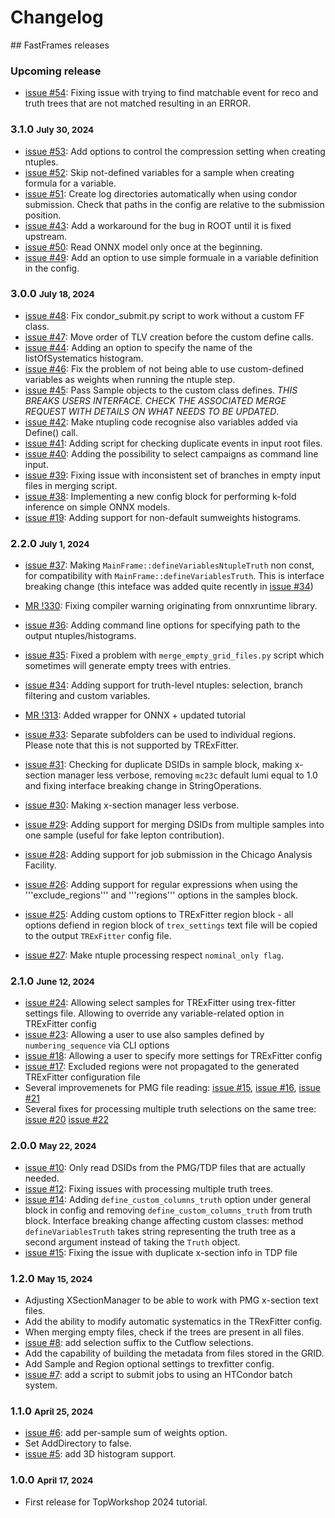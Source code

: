 # Changelog

## FastFrames releases

### Upcoming release

- [issue #54](https://gitlab.cern.ch/atlas-amglab/fastframes/-/issues/54): Fixing issue with trying to find matchable event for reco and truth trees that are not matched resulting in an ERROR.

### 3.1.0 <small>July 30, 2024</small>
- [issue #53](https://gitlab.cern.ch/atlas-amglab/fastframes/-/issues/53): Add options to control the compression setting when creating ntuples.
- [issue #52](https://gitlab.cern.ch/atlas-amglab/fastframes/-/issues/52): Skip not-defined variables for a sample when creating formula for a variable.
- [issue #51](https://gitlab.cern.ch/atlas-amglab/fastframes/-/issues/51): Create log directories automatically when using condor submission. Check that paths in the config are relative to the submission position.
- [issue #43](https://gitlab.cern.ch/atlas-amglab/fastframes/-/issues/43): Add a workaround for the bug in ROOT until it is fixed upstream.
- [issue #50](https://gitlab.cern.ch/atlas-amglab/fastframes/-/issues/50): Read ONNX model only once at the beginning.
- [issue #49](https://gitlab.cern.ch/atlas-amglab/fastframes/-/issues/49): Add an option to use simple formuale in a variable definition in the config.

### 3.0.0 <small>July 18, 2024</small>
- [issue #48](https://gitlab.cern.ch/atlas-amglab/fastframes/-/issues/48): Fix condor_submit.py script to work without a custom FF class.
- [issue #47](https://gitlab.cern.ch/atlas-amglab/fastframes/-/issues/47): Move order of TLV creation before the custom define calls.
- [issue #44](https://gitlab.cern.ch/atlas-amglab/fastframes/-/issues/44): Adding an option to specify the name of the listOfSystematics histogram.
- [issue #46](https://gitlab.cern.ch/atlas-amglab/fastframes/-/issues/46): Fix the problem of not being able to use custom-defined variables as weights when running the ntuple step.
- [issue #45](https://gitlab.cern.ch/atlas-amglab/fastframes/-/issues/45): Pass Sample objects to the custom class defines. *THIS BREAKS USERS INTERFACE. CHECK THE ASSOCIATED MERGE REQUEST WITH DETAILS ON WHAT NEEDS TO BE UPDATED*.
- [issue #42](https://gitlab.cern.ch/atlas-amglab/fastframes/-/issues/42): Make ntupling code recognise also variables added via Define() call.
- [issue #41](https://gitlab.cern.ch/atlas-amglab/fastframes/-/issues/41): Adding script for checking duplicate events in input root files.
- [issue #40](https://gitlab.cern.ch/atlas-amglab/fastframes/-/issues/40): Adding the possibility to select campaigns as command line input.
- [issue #39](https://gitlab.cern.ch/atlas-amglab/fastframes/-/issues/39): Fixing issue with inconsistent set of branches in empty input files in merging script.
- [issue #38](https://gitlab.cern.ch/atlas-amglab/fastframes/-/issues/38): Implementing a new config block for performing k-fold inference on simple ONNX models.
- [issue #19](https://gitlab.cern.ch/atlas-amglab/fastframes/-/issues/19): Adding support for non-default sumweights histograms.

### 2.2.0 <small>July 1, 2024</small>
- [issue #37](https://gitlab.cern.ch/atlas-amglab/fastframes/-/issues/37): Making ```MainFrame::defineVariablesNtupleTruth``` non const, for compatibility with ```MainFrame::defineVariablesTruth```. This is interface breaking change (this inteface was added quite recently in [issue #34](https://gitlab.cern.ch/atlas-amglab/fastframes/-/issues/34))
- [MR !330](https://gitlab.cern.ch/atlas-amglab/fastframes/-/merge_requests/330): Fixing compiler warning originating from onnxruntime library.
- [issue #36](https://gitlab.cern.ch/atlas-amglab/fastframes/-/issues/36): Adding command line options for specifying path to the output ntuples/histograms.
- [issue #35](https://gitlab.cern.ch/atlas-amglab/fastframes/-/issues/35): Fixed a problem with `merge_empty_grid_files.py` script which sometimes will generate empty trees with entries.
- [issue #34](https://gitlab.cern.ch/atlas-amglab/fastframes/-/issues/34): Adding support for truth-level ntuples: selection, branch filtering and custom variables.
- [MR !313](https://gitlab.cern.ch/atlas-amglab/fastframes/-/merge_requests/313): Added wrapper for ONNX + updated tutorial
- [issue #33](https://gitlab.cern.ch/atlas-amglab/fastframes/-/issues/33): Separate subfolders can be used to individual regions. Please note that this is not supported by TRExFitter.
- [issue #31](https://gitlab.cern.ch/atlas-amglab/fastframes/-/issues/31): Checking for duplicate DSIDs in sample block, making x-section manager less verbose, removing ```mc23c``` default lumi equal to 1.0 and fixing interface breaking change in StringOperations.
- [issue #30](https://gitlab.cern.ch/atlas-amglab/fastframes/-/issues/30): Making x-section manager less verbose.
- [issue #29](https://gitlab.cern.ch/atlas-amglab/fastframes/-/issues/29): Adding support for merging DSIDs from multiple samples into one sample (useful for fake lepton contribution).
- [issue #28](https://gitlab.cern.ch/atlas-amglab/fastframes/-/issues/28): Adding support for job submission in the Chicago Analysis Facility.
- [issue #26](https://gitlab.cern.ch/atlas-amglab/fastframes/-/issues/26): Adding support for regular expressions when using the '''exclude_regions''' and '''regions''' options in the samples block.
- [issue #25](https://gitlab.cern.ch/atlas-amglab/fastframes/-/issues/25): Adding custom options to TRExFitter region block - all options defiend in region block of ```trex_settings``` text file will be copied to the output ```TRExFitter``` config file.

- [issue #27](https://gitlab.cern.ch/atlas-amglab/fastframes/-/issues/27): Make ntuple processing respect `nominal_only flag`.

### 2.1.0 <small>June 12, 2024</small>
- [issue #24](https://gitlab.cern.ch/atlas-amglab/fastframes/-/issues/24): Allowing select samples for TRExFitter using trex-fitter settings file. Allowing to override any variable-related option in TRExFitter config
- [issue #23](https://gitlab.cern.ch/atlas-amglab/fastframes/-/issues/23): Allowing a user to use also samples defined by ```numbering_sequence``` via CLI options
- [issue #18](https://gitlab.cern.ch/atlas-amglab/fastframes/-/issues/18): Allowing a user to specify more settings for TRExFitter config
- [issue #17](https://gitlab.cern.ch/atlas-amglab/fastframes/-/issues/17): Excluded regions were not propagated to the generated TRExFitter configuration file
- Several improvemenets for PMG file reading: [issue #15](https://gitlab.cern.ch/atlas-amglab/fastframes/-/issues/15), [issue #16](https://gitlab.cern.ch/atlas-amglab/fastframes/-/issues/16), [issue #21](https://gitlab.cern.ch/atlas-amglab/fastframes/-/issues/21)
- Several fixes for processing multiple truth selections on the same tree: [issue #20](https://gitlab.cern.ch/atlas-amglab/fastframes/-/issues/20) [issue #22](https://gitlab.cern.ch/atlas-amglab/fastframes/-/issues/22)

### 2.0.0 <small>May 22, 2024</small>
- [issue #10](https://gitlab.cern.ch/atlas-amglab/fastframes/-/issues/10): Only read DSIDs from the PMG/TDP files that are actually needed.
- [issue #12](https://gitlab.cern.ch/atlas-amglab/fastframes/-/issues/12): Fixing issues with processing multiple truth trees.
- [issue #14](https://gitlab.cern.ch/atlas-amglab/fastframes/-/issues/14): Adding ```define_custom_columns_truth``` option under general block in config and removing ```define_custom_columns_truth``` from truth block. Interface breaking change affecting custom classes: method ```defineVariablesTruth``` takes string representing the truth tree as a second argument instead of taking the ```Truth``` object.
- [issue #15](https://gitlab.cern.ch/atlas-amglab/fastframes/-/issues/15): Fixing the issue with duplicate x-section info in TDP file

### 1.2.0 <small>May 15, 2024</small>
- Adjusting XSectionManager to be able to work with PMG x-section text files.
- Add the ability to modify automatic systematics in the TRexFitter config.
- When merging empty files, check if the trees are present in all files.
- [issue #8](https://gitlab.cern.ch/atlas-amglab/fastframes/-/issues/8): add selection suffix to the Cutflow selections.
- Add the capability of building the metadata from files stored in the GRID.
- Add Sample and Region optional settings to trexfitter config.
- [issue #7](https://gitlab.cern.ch/atlas-amglab/fastframes/-/issues/7): add a script to submit jobs to using an HTCondor batch system.

### 1.1.0 <small>April 25, 2024</small>
- [issue #6](https://gitlab.cern.ch/atlas-amglab/fastframes/-/issues/6): add per-sample sum of weights option.
- Set AddDirectory to false.
- [issue #5](https://gitlab.cern.ch/atlas-amglab/fastframes/-/issues/5): add 3D histogram support.

### 1.0.0 <small>April 17, 2024</small>
- First release for TopWorkshop 2024 tutorial.
